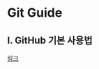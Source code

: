 # Git Guide

## I. GitHub 기본 사용법
[링크](https://github.com/desin2er/git_guide/blob/master/git_basic.md)
